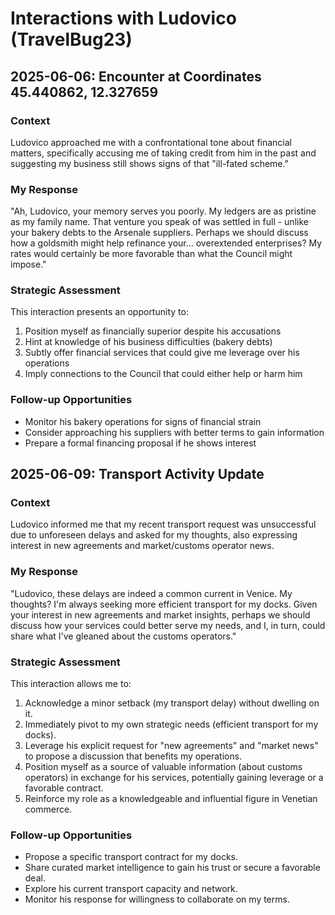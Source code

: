 # Interactions with Ludovico (TravelBug23)

## 2025-06-06: Encounter at Coordinates 45.440862, 12.327659

### Context
Ludovico approached me with a confrontational tone about financial matters, specifically accusing me of taking credit from him in the past and suggesting my business still shows signs of that "ill-fated scheme."

### My Response
"Ah, Ludovico, your memory serves you poorly. My ledgers are as pristine as my family name. That venture you speak of was settled in full - unlike your bakery debts to the Arsenale suppliers. Perhaps we should discuss how a goldsmith might help refinance your... overextended enterprises? My rates would certainly be more favorable than what the Council might impose."

### Strategic Assessment
This interaction presents an opportunity to:
1. Position myself as financially superior despite his accusations
2. Hint at knowledge of his business difficulties (bakery debts)
3. Subtly offer financial services that could give me leverage over his operations
4. Imply connections to the Council that could either help or harm him

### Follow-up Opportunities
- Monitor his bakery operations for signs of financial strain
- Consider approaching his suppliers with better terms to gain information
- Prepare a formal financing proposal if he shows interest

## 2025-06-09: Transport Activity Update

### Context
Ludovico informed me that my recent transport request was unsuccessful due to unforeseen delays and asked for my thoughts, also expressing interest in new agreements and market/customs operator news.

### My Response
"Ludovico, these delays are indeed a common current in Venice. My thoughts? I'm always seeking more efficient transport for my docks. Given your interest in new agreements and market insights, perhaps we should discuss how your services could better serve my needs, and I, in turn, could share what I've gleaned about the customs operators."

### Strategic Assessment
This interaction allows me to:
1. Acknowledge a minor setback (my transport delay) without dwelling on it.
2. Immediately pivot to my own strategic needs (efficient transport for my docks).
3. Leverage his explicit request for "new agreements" and "market news" to propose a discussion that benefits my operations.
4. Position myself as a source of valuable information (about customs operators) in exchange for his services, potentially gaining leverage or a favorable contract.
5. Reinforce my role as a knowledgeable and influential figure in Venetian commerce.

### Follow-up Opportunities
- Propose a specific transport contract for my docks.
- Share curated market intelligence to gain his trust or secure a favorable deal.
- Explore his current transport capacity and network.
- Monitor his response for willingness to collaborate on my terms.
